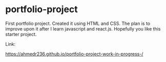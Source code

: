 # portfolio-project
First portfolio project. Created it using HTML and CSS. The plan is to improve upon it after I learn javascript and react.js. Hopefully you like this starter project.

Link:

https://ahmedr236.github.io/portfolio-project-work-in-progress-/  
